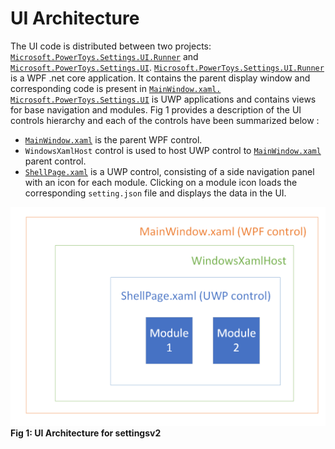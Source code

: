 # UI Architecture

 The UI code is distributed between two projects: [`Microsoft.PowerToys.Settings.UI.Runner`](/src/core/Microsoft.PowerToys.Settings.UI.Runner) and [`Microsoft.PowerToys.Settings.UI`](/src/core/Microsoft.PowerToys.Settings.UI.Lib). [`Microsoft.PowerToys.Settings.UI.Runner`](/src/core/Microsoft.PowerToys.Settings.UI.Runner) is a WPF .net core application. It contains the parent display window and corresponding code is present in [`MainWindow.xaml.`](/src/core/Microsoft.PowerToys.Settings.UI.Runner/MainWindow.xaml) [`Microsoft.PowerToys.Settings.UI`](/src/core/Microsoft.PowerToys.Settings.UI.Lib) is UWP applications and contains views for base navigation and modules. Fig 1 provides a description of the UI controls hierarchy and each of the controls have been summarized below : 
- [`MainWindow.xaml`](/src/core/Microsoft.PowerToys.Settings.UI.Runner/MainWindow.xaml) is the parent WPF control.
- `WindowsXamlHost` control is used to host UWP control to [`MainWindow.xaml`](/src/core/Microsoft.PowerToys.Settings.UI.Runner/MainWindow.xaml)  parent control.
- [`ShellPage.xaml`](/src/core/Microsoft.PowerToys.Settings.UI/Views/ShellPage.xaml) is a UWP control, consisting of a side navigation panel with an icon for each module. Clicking on a module icon loads the corresponding `setting.json` file and displays the data in the UI.

![Settings UI architecture](/doc/images/Settingsv2/ui-architecture.png)
**Fig 1: UI Architecture for settingsv2**